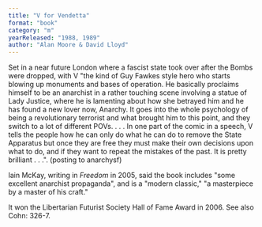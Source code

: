 ```yaml
---
title: "V for Vendetta"
format: "book"
category: "m"
yearReleased: "1988, 1989"
author: "Alan Moore & David Lloyd"
---
```

Set in a near future London where a fascist state took over after the Bombs were dropped, with V  "the kind of Guy Fawkes style hero who starts blowing up monuments and bases of operation. He basically proclaims himself to be an anarchist in a rather touching scene involving a statue of Lady Justice, where he is lamenting about how she betrayed him and he has found a new lover now, Anarchy. It goes into the whole psychology of being a revolutionary terrorist and what brought him to this point, and they switch to a lot of different POVs. . . . In one part of the comic in a speech, V tells the people how he can only do what he can do to remove the State Apparatus but once they are free they must make their own decisions upon what to do, and if they want to repeat the mistakes of the past. It is pretty brilliant . . .". (posting to anarchysf)

Iain McKay, writing in _Freedom_ in 2005, said the book includes "some excellent anarchist  propaganda", and is a "modern classic," "a masterpiece by a master of his  craft."

It won the Libertarian Futurist Society  Hall of Fame Award in 2006. See also Cohn: 326-7.
 
